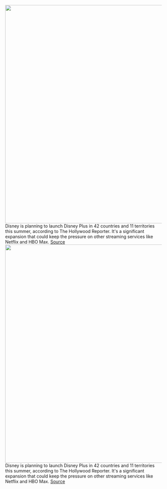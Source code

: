 <img src='https://cdn.vox-cdn.com/thumbor/UvgIR9ESIXDKgEt_9Mz77Oh26Fg=/0x0:2040x1360/1200x800/filters:focal(857x517:1183x843)/cdn.vox-cdn.com/uploads/chorus_image/image/70435094/acastro_190411_1777_Disney_Streaming_0001.0.0.jpg' width='700px' /><br/>
Disney is planning to launch Disney Plus in 42 countries and 11 territories this summer, according to The Hollywood Reporter. It's a significant expansion that could keep the pressure on other streaming services like Netflix and HBO Max.
<a href='https://www.theverge.com/2022/1/26/22902690/disney-launch-more-countries-territories-this-summer'> Source <a/><img src='https://cdn.vox-cdn.com/thumbor/UvgIR9ESIXDKgEt_9Mz77Oh26Fg=/0x0:2040x1360/1200x800/filters:focal(857x517:1183x843)/cdn.vox-cdn.com/uploads/chorus_image/image/70435094/acastro_190411_1777_Disney_Streaming_0001.0.0.jpg' width='700px' /><br/>
Disney is planning to launch Disney Plus in 42 countries and 11 territories this summer, according to The Hollywood Reporter. It's a significant expansion that could keep the pressure on other streaming services like Netflix and HBO Max.
<a href='https://www.theverge.com/2022/1/26/22902690/disney-launch-more-countries-territories-this-summer'> Source <a/>